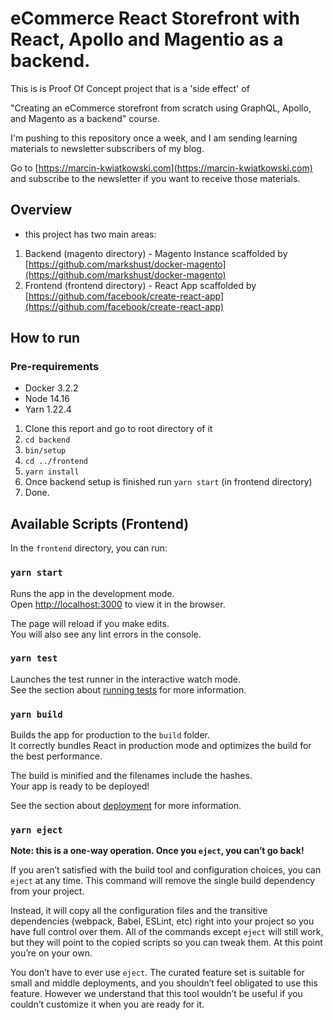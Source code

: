 # eCommerce React Storefront with React, Apollo and Magentio as a backend.

This is is Proof Of Concept project that is a 'side effect' of 

"Creating an eCommerce storefront from scratch using GraphQL, Apollo, and Magento as a backend" course.

I'm pushing to this repository once a week, and I am sending learning materials to newsletter subscribers of my blog. 

Go to [https://marcin-kwiatkowski.com](https://marcin-kwiatkowski.com) and subscribe to the newsletter if you want 
to receive those materials. 

## Overview
- this project has two main areas:
1. Backend (magento directory) - Magento Instance scaffolded by [https://github.com/markshust/docker-magento](https://github.com/markshust/docker-magento)
2. Frontend (frontend directory) - React App scaffolded by [https://github.com/facebook/create-react-app](https://github.com/facebook/create-react-app)

## How to run

### Pre-requirements
- Docker 3.2.2
- Node 14.16
- Yarn 1.22.4

1. Clone this report and go to root directory of it
2. `cd backend`
3. `bin/setup`
4. `cd ../frontend`
5. `yarn install`
6. Once backend setup is finished run `yarn start` (in frontend directory)
7. Done.


## Available Scripts (Frontend)

In the `frontend` directory, you can run:

### `yarn start`

Runs the app in the development mode.\
Open [http://localhost:3000](http://localhost:3000) to view it in the browser.

The page will reload if you make edits.\
You will also see any lint errors in the console.

### `yarn test`

Launches the test runner in the interactive watch mode.\
See the section about [running tests](https://facebook.github.io/create-react-app/docs/running-tests) for more information.

### `yarn build`

Builds the app for production to the `build` folder.\
It correctly bundles React in production mode and optimizes the build for the best performance.

The build is minified and the filenames include the hashes.\
Your app is ready to be deployed!

See the section about [deployment](https://facebook.github.io/create-react-app/docs/deployment) for more information.

### `yarn eject`

**Note: this is a one-way operation. Once you `eject`, you can’t go back!**

If you aren’t satisfied with the build tool and configuration choices, you can `eject` at any time. This command will remove the single build dependency from your project.

Instead, it will copy all the configuration files and the transitive dependencies (webpack, Babel, ESLint, etc) right into your project so you have full control over them. All of the commands except `eject` will still work, but they will point to the copied scripts so you can tweak them. At this point you’re on your own.

You don’t have to ever use `eject`. The curated feature set is suitable for small and middle deployments, and you shouldn’t feel obligated to use this feature. However we understand that this tool wouldn’t be useful if you couldn’t customize it when you are ready for it.

